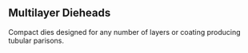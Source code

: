 Multilayer Dieheads
-------------------

Compact dies designed for any number of layers or coating producing tubular parisons.